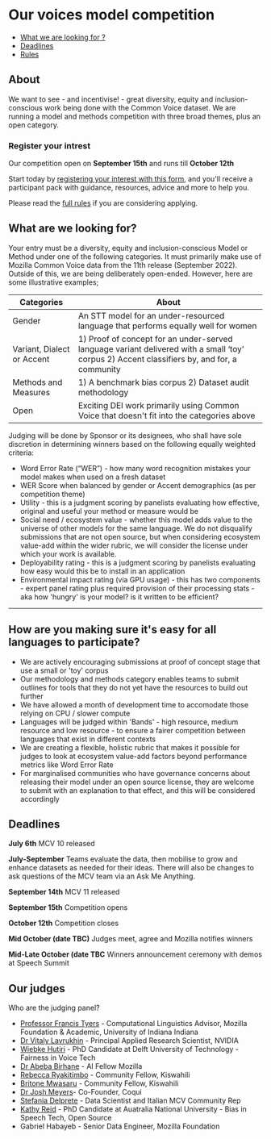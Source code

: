 

# Our voices model competition

- [What we are looking for ?](https://github.com/common-voice/our-voices-model-competition/edit/main/README.md#what-are-we-looking-for)
- [Deadlines](https://github.com/common-voice/our-voices-model-competition/edit/main/README.md#deadlines)
- [Rules](https://github.com/common-voice/our-voices-model-competition/blob/main/submit/rules.md)

## About 

We want to see - and incentivise! - great diversity, equity and inclusion-conscious work being done with the Common Voice dataset.
We are running a model and methods competition with three broad themes, plus an open category.

### Register your intrest 

Our competition open on **September 15th** and runs till **October 12th**

Start today by [registering your interest with this form](https://mozillafoundation.typeform.com/to/TSTzyijc), and you'll receive a participant pack with guidance, resources, advice and more to help you. 

Please read the [full rules](https://github.com/common-voice/our-voices-model-competition/blob/main/submit/rules.md) if you are considering applying. 

## What are we looking for?

Your entry must be a diversity, equity and inclusion-conscious Model or Method under one of the following categories.
It must primarily make use of Mozilla Common Voice data from the 11th release (September 2022).
Outside of this, we are being deliberately open-ended. However, here are some illustrative examples;

| Categories             | About                                                                                     |
|--------------------|-------------------------------------------------------------------------------------------|
| Gender    | An STT model for an under-resourced language that performs equally well for women |
| Variant, Dialect or Accent | 1) Proof of concept for an under-served language variant delivered with a small ‘toy’ corpus 2) Accent classifiers by, and for, a community |
| Methods and Measures     |  1) A benchmark bias corpus 2) Dataset audit methodology                         |
|  Open         | Exciting DEI work primarily using Common Voice that doesn't fit into the categories above   |


Judging will be done by Sponsor or its designees, who shall have sole discretion in determining winners based on the following equally weighted criteria:

- Word Error Rate (“WER”) - how many word recognition mistakes your model makes when used on a fresh dataset
- WER Score when balanced by gender or Accent demographics (as per competition theme)
- Utility - this is a judgment scoring by panelists evaluating how effective, original and useful your method or measure would be
- Social need / ecosystem value - whether this model adds value to the universe of other models for the same language. We do not disqualify submissions that are not open source, but when considering ecosystem value-add within the wider rubric, we will consider the license under which your work is available.
- Deployability rating - this is a judgment scoring by panelists evaluating how easy would this be to install in an application
- Environmental impact rating (via GPU usage) - this has two components - expert panel rating plus required provision of their processing stats - aka how 'hungry' is your model? is it written to be efficient?

---

## How are you making sure it's easy for all languages to participate?

- We are actively encouraging submissions at proof of concept stage that use a small or 'toy' corpus
- Our methodology and methods category enables teams to submit outlines for tools that they do not yet have the resources to build out further
- We have allowed a month of development time to accomodate those relying on CPU / slower compute
- Languages will be judged within 'Bands' - high resource, medium resource and low resource - to ensure a fairer competition between languages that exist in different contexts
- We are creating a flexible, holistic rubric that makes it possible for judges to look at ecosystem value-add factors beyond performance metrics like Word Error Rate
- For marginalised communities who have governance concerns about releasing their model under an open source license, they are welcome to submit with an explanation to that effect, and this will be considered accordingly

## Deadlines 

**July 6th** MCV 10 released

**July-September** Teams evaluate the data, then mobilise to grow and enhance datasets as needed for their ideas. There will also be changes to ask questions of the MCV team via an Ask Me Anything.

**September 14th** MCV 11 released

**September 15th** Competition opens

**October 12th** Competition closes

**Mid October (date TBC)** Judges meet, agree and Mozilla notifies winners

**Mid-Late October (date TBC** Winners announcement ceremony with demos at Speech Summit

## Our judges 

Who are the judging panel?

- [Professor Francis Tyers](https://linguistics.indiana.edu/about/faculty/tyers-francis.html) - Computational Linguistics Advisor, Mozilla Foundation & Academic, University of Indiana Indiana
- [Dr Vitaly Lavrukhin](https://developer.nvidia.com/blog/author/vlavrukhin/) - Principal Applied Research Scientist, NVIDIA
- [Wiebke Hutiri](https://www.tudelft.nl/en/tpm/about-the-faculty/departments/engineering-systems-and-services/people/phd-candidates/w-wiebke-toussaint/) - PhD Candidate at Delft University of Technology - Fairness in Voice Tech
- [Dr Abeba Birhane](https://abebabirhane.github.io/) - AI Fellow Mozilla
- [Rebecca Ryakitimbo](https://rebeccaryakitimbo.africa/) - Community Fellow, Kiswahili
- [Britone Mwasaru](https://foundation.mozilla.org/en/blog/jina-ni-britone-mwasaru-the-name-is-britone-mwasaru/) - Community Fellow, Kiswahili
- [Dr Josh Meyers](https://www.linkedin.com/in/josh-r-meyer)- Co-Founder, Coqui
- [Stefania Delprete](http://stefaniadelprete.com/) - Data Scientist and Italian MCV Community Rep
- [Kathy Reid](https://cybernetics.anu.edu.au/people/kathy-reid/) - PhD Candidate at Auatralia National University - Bias in Speech Tech, Open Source
- Gabriel Habayeb - Senior Data Engineer, Mozilla Foundation

